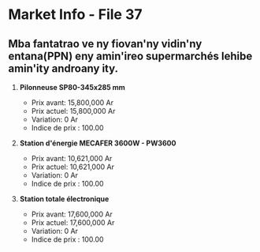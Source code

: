 # Market Info - File 37

## Mba fantatrao ve ny fiovan'ny vidin'ny entana(PPN) eny amin'ireo supermarchés lehibe amin'ity androany ity.

1. **Pilonneuse SP80-345x285 mm**
   - Prix avant: 15,800,000 Ar
   - Prix actuel: 15,800,000 Ar
   - Variation: 0 Ar
   - Indice de prix : 100.00

2. **Station d'énergie MECAFER 3600W - PW3600**
   - Prix avant: 10,621,000 Ar
   - Prix actuel: 10,621,000 Ar
   - Variation: 0 Ar
   - Indice de prix : 100.00

3. **Station totale électronique**
   - Prix avant: 17,600,000 Ar
   - Prix actuel: 17,600,000 Ar
   - Variation: 0 Ar
   - Indice de prix : 100.00

